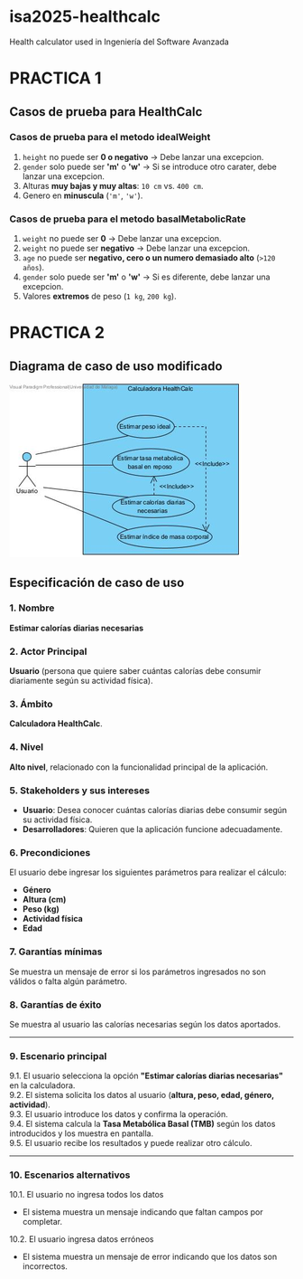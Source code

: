 # isa2025-healthcalc
Health calculator used in Ingeniería del Software Avanzada

# PRACTICA 1

## Casos de prueba para HealthCalc 

### Casos de prueba para el metodo idealWeight

1. `height` no puede ser **0 o negativo** → Debe lanzar una excepcion.  
2. `gender` solo puede ser **'m'** o **'w'** → Si se introduce otro carater, debe lanzar una excepcion.  
3. Alturas **muy bajas y muy altas**: `10 cm` vs. `400 cm`.  
4. Genero en **minuscula** (`'m'`, `'w'`).     
  
### Casos de prueba para el metodo basalMetabolicRate

1. `weight` no puede ser **0** → Debe lanzar una excepcion. 
2. `weight` no puede ser **negativo** → Debe lanzar una excepcion.  
3. `age` no puede ser **negativo, cero o un numero demasiado alto** (`>120 años`).  
4. `gender` solo puede ser **'m'** o **'w'** → Si es diferente, debe lanzar una excepcion.  
5. Valores **extremos** de peso (`1 kg`, `200 kg`).  


# PRACTICA 2
## Diagrama de caso de uso modificado  

![Diagrama de caso de uso modificado](doc/diagramaCasoUsoCalc.jpg)

## Especificación de caso de uso

### 1. Nombre  
**Estimar calorías diarias necesarias**  

### 2. Actor Principal  
**Usuario** (persona que quiere saber cuántas calorías debe consumir diariamente según su actividad física).  

### 3. Ámbito  
**Calculadora HealthCalc**.  

### 4. Nivel  
**Alto nivel**, relacionado con la funcionalidad principal de la aplicación.  

### 5. Stakeholders y sus intereses  
- **Usuario**: Desea conocer cuántas calorías diarias debe consumir según su actividad física.  
- **Desarrolladores**: Quieren que la aplicación funcione adecuadamente.  

### 6. Precondiciones  
El usuario debe ingresar los siguientes parámetros para realizar el cálculo:  
- **Género**  
- **Altura (cm)**  
- **Peso (kg)**  
- **Actividad física**  
- **Edad**  

### 7. Garantías mínimas  
Se muestra un mensaje de error si los parámetros ingresados no son válidos o falta algún parámetro.  

### 8. Garantías de éxito  
Se muestra al usuario las calorías necesarias según los datos aportados.  

---

### 9. Escenario principal  
9.1. El usuario selecciona la opción **"Estimar calorías diarias necesarias"** en la calculadora.  
9.2. El sistema solicita los datos al usuario (**altura, peso, edad, género, actividad**).  
9.3. El usuario introduce los datos y confirma la operación.  
9.4. El sistema calcula la **Tasa Metabólica Basal (TMB)** según los datos introducidos y los muestra en pantalla.  
9.5. El usuario recibe los resultados y puede realizar otro cálculo.  

---

### 10. Escenarios alternativos  
10.1. El usuario no ingresa todos los datos  
  - El sistema muestra un mensaje indicando que faltan campos por completar.  

10.2. El usuario ingresa datos erróneos  
  - El sistema muestra un mensaje de error indicando que los datos son incorrectos.  